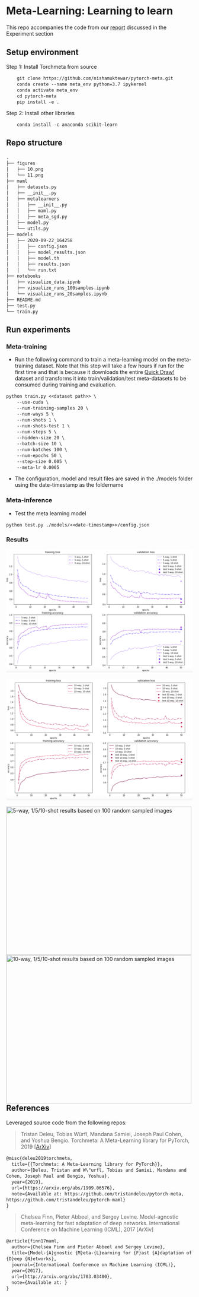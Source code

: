 # Meta-Learning: Learning to learn

This repo accompanies the code from our [report](http://meta-learning.fastforwardlabs.com/) discussed in the Experiment section

## Setup environment

Step 1: Install Torchmeta from source

```
    git clone https://github.com/nishamuktewar/pytorch-meta.git
    conda create --name meta_env python=3.7 ipykernel
    conda activate meta_env
    cd pytorch-meta
    pip install -e .
```
Step 2: Install other libraries

```
    conda install -c anaconda scikit-learn
```

## Repo structure
```
.
├── figures
│   ├── 10.png
│   └── 11.png
├── maml
│   ├── datasets.py
│   ├── __init__.py
│   ├── metalearners
│   │   ├── __init__.py
│   │   ├── maml.py
│   │   ├── meta_sgd.py
│   ├── model.py
│   └── utils.py
├── models
│   ├── 2020-09-22_164258
│   │   ├── config.json
│   │   ├── model_results.json
│   │   ├── model.th
│   │   ├── results.json
│   │   └── run.txt
├── notebooks
│   ├── visualize_data.ipynb
│   ├── visualize_runs_100samples.ipynb
│   └── visualize_runs_20samples.ipynb
├── README.md
├── test.py
└── train.py
```

## Run experiments

### Meta-training

- Run the following command to train a meta-learning model on the meta-training dataset. Note that this step will take a few hours if run for the first time and that is because it downloads the entire [Quick Draw!](https://quickdraw.withgoogle.com/data) dataset and transforms it into train/validation/test meta-datasets to be consumed during training and evaluation.

```
python train.py <<dataset path>> \
    --use-cuda \
    --num-training-samples 20 \
    --num-ways 5 \
    --num-shots 1 \
    --num-shots-test 1 \
    --num-steps 5 \
    --hidden-size 20 \
    --batch-size 10 \
    --num-batches 100 \
    --num-epochs 50 \
    --step-size 0.005 \
    --meta-lr 0.0005 
```
- The configuration, model and result files are saved in the ./models folder using the date-timestamp as the foldername

### Meta-inference

- Test the meta learning model
```
python test.py ./models/<<date-timestamp>>/config.json
```

### Results

![5-way, 1/5/10-shot results based on 100 random sampled images](figures/10.png)

![10-way, 1/5/10-shot results based on 100 random sampled images](figures/11.png)

<img align="left" width="500" height="400" src="https://github.com/fastforwardlabs/learning-to-learn/blob/master/figures/12.png" title="5-way, 1/5/10-shot results based on 100 random sampled images">

<img align="left" width="500" height="400" src="https://github.com/fastforwardlabs/learning-to-learn/blob/master/figures/13.png" title="10-way, 1/5/10-shot results based on 100 random sampled images">

## References

Leveraged source code from the following repos:

> Tristan Deleu, Tobias Würfl, Mandana Samiei, Joseph Paul Cohen, and Yoshua Bengio. Torchmeta: A Meta-Learning library for PyTorch, 2019 [[ArXiv](https://arxiv.org/abs/1909.06576)]

```
@misc{deleu2019torchmeta,
  title={{Torchmeta: A Meta-Learning library for PyTorch}},
  author={Deleu, Tristan and W\"urfl, Tobias and Samiei, Mandana and Cohen, Joseph Paul and Bengio, Yoshua},
  year={2019},
  url={https://arxiv.org/abs/1909.06576},
  note={Available at: https://github.com/tristandeleu/pytorch-meta, https://github.com/tristandeleu/pytorch-maml}
}
```

> Chelsea Finn, Pieter Abbeel, and Sergey Levine. Model-agnostic meta-learning for fast adaptation of deep networks. International Conference on Machine Learning (ICML), 2017 [ArXiv]

```
@article{finn17maml,
  author={Chelsea Finn and Pieter Abbeel and Sergey Levine},
  title={Model-{A}gnostic {M}eta-{L}earning for {F}ast {A}daptation of {D}eep {N}etworks},
  journal={International Conference on Machine Learning (ICML)},
  year={2017},
  url={http://arxiv.org/abs/1703.03400},
  note={Available at: }
}
```